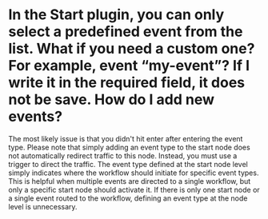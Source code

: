 # In the Start plugin, you can only select a predefined event from the list. What if you need a custom one? For example, event “my-event”? If I write it in the required field, it does not be save. How do I add new events?

The most likely issue is that you didn't hit enter after entering the event type. Please note that simply adding an
event type to the start node does not automatically redirect traffic to this node. Instead, you must use a trigger to
direct the traffic. The event type defined at the start node level simply indicates where the workflow should initiate
for specific event types. This is helpful when multiple events are directed to a single workflow, but only a specific
start node should activate it. If there is only one start node or a single event routed to the workflow, defining an
event type at the node level is unnecessary.